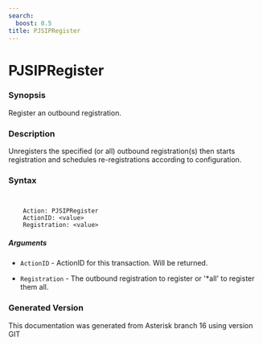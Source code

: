 ```yaml
---
search:
  boost: 0.5
title: PJSIPRegister
---
```


# PJSIPRegister

### Synopsis

Register an outbound registration.

### Description

Unregisters the specified (or all) outbound registration(s) then starts registration and schedules re-registrations according to configuration.<br>


### Syntax


```


    Action: PJSIPRegister
    ActionID: <value>
    Registration: <value>

```
##### Arguments


* `ActionID` - ActionID for this transaction. Will be returned.<br>

* `Registration` - The outbound registration to register or '*all' to register them all.<br>


### Generated Version

This documentation was generated from Asterisk branch 16 using version GIT 